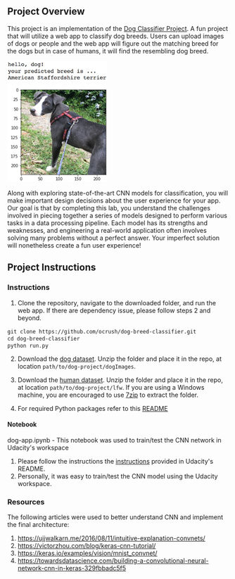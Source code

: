 [//]: # (Image References)

[image1]: ./images/sample_dog_output.png "Sample Output"


## Project Overview
This project is an implementation of the  [Dog Classifier Project](https://github.com/udacity/dog-project.git).  A fun project that will utilize a web app to classify dog breeds.  Users can upload images of dogs or people and the web app will figure out the matching breed for the dogs but in case of humans, it will find the resembling dog breed.  


![Sample Output][image1]

Along with exploring state-of-the-art CNN models for classification, you will make important design decisions about the user experience for your app.  Our goal is that by completing this lab, you understand the challenges involved in piecing together a series of models designed to perform various tasks in a data processing pipeline.  Each model has its strengths and weaknesses, and engineering a real-world application often involves solving many problems without a perfect answer.  Your imperfect solution will nonetheless create a fun user experience!

## Project Instructions

### Instructions

1. Clone the repository, navigate to the downloaded folder, and run the web app.  If there are dependency issue, please follow steps 2 and beyond.
```	
git clone https://github.com/ocrush/dog-breed-classifier.git
cd dog-breed-classifier
python run.py
```

2. Download the [dog dataset](https://s3-us-west-1.amazonaws.com/udacity-aind/dog-project/dogImages.zip).  Unzip the folder and place it in the repo, at location `path/to/dog-project/dogImages`. 

3. Download the [human dataset](https://s3-us-west-1.amazonaws.com/udacity-aind/dog-project/lfw.zip).  Unzip the folder and place it in the repo, at location `path/to/dog-project/lfw`.  If you are using a Windows machine, you are encouraged to use [7zip](http://www.7-zip.org/) to extract the folder. 
4. For required Python packages refer to this [README](https://github.com/udacity/dog-project/blob/master/README.md)

#### Notebook
dog-app.ipynb - This notebook was used to train/test the CNN network in Udacity's workspace
1. Please follow the instructions the [instructions](https://github.com/udacity/dog-project/blob/master/README.md) provided in Udacity's README.
2. Personally, it was easy to train/test the CNN model using the Udacity workspace.

### Resources
The following articles were used to better understand CNN and implement the final architecture:

1. https://ujjwalkarn.me/2016/08/11/intuitive-explanation-convnets/
2. https://victorzhou.com/blog/keras-cnn-tutorial/
3. https://keras.io/examples/vision/mnist_convnet/
4. https://towardsdatascience.com/building-a-convolutional-neural-network-cnn-in-keras-329fbbadc5f5